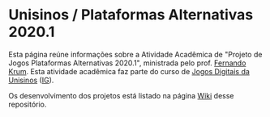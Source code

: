 # Unisinos / Plataformas Alternativas 2020.1

Esta página reúne informações sobre a Atividade Acadêmica de "Projeto de Jogos Plataformas Alternativas 2020.1", ministrada pelo prof. [Fernando Krum](http://www.ferkrum.com). 
Esta atividade acadêmica faz parte do curso de [Jogos Digitais da Unisinos](https://www.unisinos.br/vestibular/curso/jogos-digitais/porto-alegre) ([IG](https://www.instagram.com/jogosdigitaisunisinos/)). 


Os desenvolvimento dos projetos está listado na página [Wiki](https://github.com/ferkrum/plat.alt.2020.1/wiki) desse repositório.

